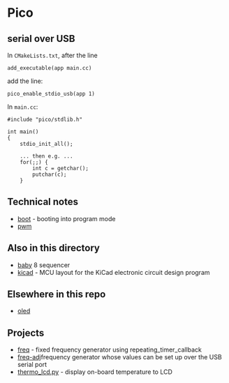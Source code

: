 # Pico

## serial over USB

In `CMakeLists.txt`, after the line
```
add_executable(app main.cc)
```
add the line:
```
pico_enable_stdio_usb(app 1)
```

In `main.cc`:
```
#include "pico/stdlib.h"

int main()
{
    stdio_init_all();

    ... then e.g. ...
    for(;;) {
        int c = getchar();
        putchar(c);
    }
```

## Technical notes

* [boot](boot.md) - booting into program mode
* [pwm](pwm.md)


## Also in this directory

* [baby](baby.md) 8 sequencer
* [kicad](kicad) - MCU layout for the KiCad electronic circuit design program


## Elsewhere in this repo

* [oled](../1306/pico-sdk)


## Projects

* [freq](freq) - fixed frequency generator using repeating_timer_callback
* [freq-adj](freq-adj)frequency generator whose values can be set up over the USB serial port
* [thermo_lcd.py](thermo_lcd.py) - display on-board temperature to LCD

